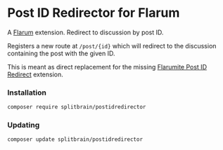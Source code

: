 # Post ID Redirector for Flarum

A [Flarum](http://flarum.org) extension. Redirect to discussion by post ID.

Registers a new route at `/post/{id}` which will redirect to the discussion containing the post with the given ID.

This is meant as direct replacement for the
missing [Flarumite Post ID Redirect](https://discuss.flarum.org/d/23822-post-id-redirector-by-flarumite) extension.

### Installation

```sh
composer require splitbrain/postidredirector
```

### Updating

```sh
composer update splitbrain/postidredirector
```
